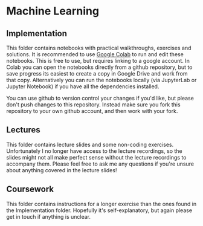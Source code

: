 # Machine Learning

## Implementation
This folder contains notebooks with practical walkthroughs, exercises and solutions. It is recommended to use [Google Colab](https://colab.research.google.com/) to run and edit these notebooks. This is free to use, but requires linking to a google account. In Colab you can open the notebooks directly from a github repository, but to save progress its easiest to create a copy in Google Drive and work from that copy. Alternatively you can run the notebooks locally (via JupyterLab or Jupyter Notebook) if you have all the dependencies installed. 

You can use github to version control your changes if you'd like, but please don't push changes to this repository. Instead make sure you fork this repository to your own github account, and then work with your fork. 

## Lectures

This folder contains lecture slides and some non-coding exercises. Unfortunately I no longer have access to the lecture recordings, so the slides might not all make perfect sense without the lecture recordings to accompany them. Please feel free to ask me any questions if you're unsure about anything covered in the lecture slides!

## Coursework
This folder contains instructions for a longer exercise than the ones found in the Implementation folder. Hopefully it's self-explanatory, but again please get in touch if anything is unclear.
